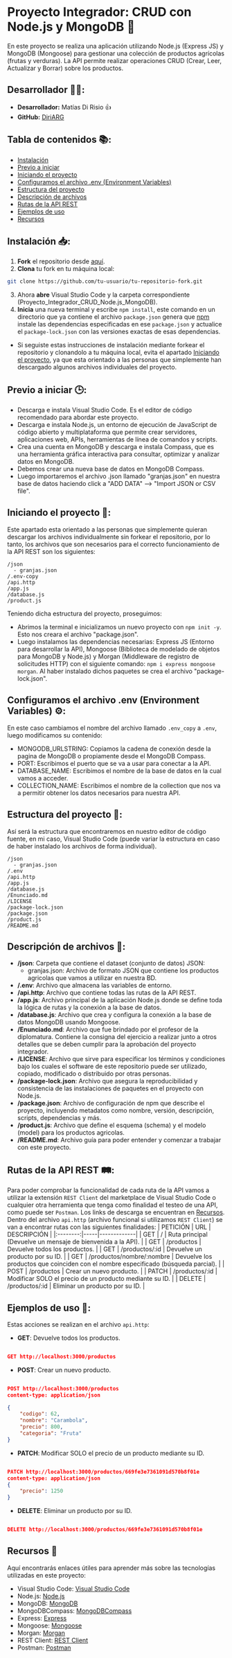 # Proyecto Integrador: CRUD con Node.js y MongoDB 🧐
En este proyecto se realiza una aplicación utilizando Node.js (Express JS) y MongoDB (Mongoose) para gestionar una colección de productos agrícolas (frutas y verduras). La API permite realizar operaciones CRUD (Crear, Leer, Actualizar y Borrar) sobre los productos.

## Desarrollador 👨‍💻:
- **Desarrollador:** Matías Di Risio 👍 
- **GitHub:** [DiriARG](https://github.com/DiriARG)

## Tabla de contenidos 📚:
- [Instalación](#instalación-)
- [Previo a iniciar](#previo-a-iniciar-)
- [Iniciando el proyecto](#iniciando-el-proyecto-)
- [Configuramos el archivo .env (Environment Variables)](#configuramos-el-archivo-env-environment-variables-%EF%B8%8F)
- [Estructura del proyecto](#estructura-del-proyecto-)
- [Descripción de archivos](#descripción-de-archivos-)
- [Rutas de la API REST](#rutas-de-la-api-rest-%EF%B8%8F)
- [Ejemplos de uso](#ejemplos-de-uso-)
- [Recursos](#recursos-)

## Instalación 📥:
1. **Fork** el repositorio desde [aquí](https://github.com/DiriARG/Proyecto_Integrador_CRUD_Node.js_MongoDB/fork).
2. **Clona** tu fork en tu máquina local:
```bash
git clone https://github.com/tu-usuario/tu-repositorio-fork.git
```
3. Ahora **abre** Visual Studio Code y la carpeta correspondiente (Proyecto_Integrador_CRUD_Node.js_MongoDB).
4. **Inicia** una nueva terminal y escribe `npm install`, este comando en un directorio que ya contiene el archivo `package.json` genera que <u>npm</u> instale las dependencias especificadas en ese `package.json` y actualice el `package-lock.json` con las versiones exactas de esas dependencias.
- Si seguiste estas instrucciones de instalación mediante forkear el repositorio y clonandolo a tu máquina local, evita el apartado [Iniciando el proyecto](#iniciando-el-proyecto-), ya que esta orientado a las personas que simplemente han descargado algunos archivos individuales del proyecto.

## Previo a iniciar 🕒:
- Descarga e instala Visual Studio Code. Es el editor de código recomendado para abordar este proyecto.
- Descarga e instala Node.js, un entorno de ejecución de JavaScript de código abierto y multiplataforma que permite crear servidores, aplicaciones web, APIs, herramientas de línea de comandos y scripts.
- Crea una cuenta en MongoDB y descarga e instala Compass, que es una herramienta gráfica interactiva para consultar, optimizar y analizar datos en MongoDB. 
- Debemos crear una nueva base de datos en MongoDB Compass.
- Luego importaremos el archivo .json llamado "granjas.json" en nuestra base de datos haciendo click a "ADD DATA" --> "Import JSON or CSV file".

## Iniciando el proyecto 🚀: 
Este apartado esta orientado a las personas que simplemente quieran descargar los archivos individualmente sin forkear el repositorio, por lo tanto, los archivos que son necesarios para el correcto funcionamiento de la API REST son los siguientes: 
```plaintext
/json
  - granjas.json
/.env-copy
/api.http
/app.js
/database.js
/product.js
```
Teniendo dicha estructura del proyecto, proseguimos: 
- Abrimos la terminal e inicializamos un nuevo proyecto con `npm init -y`. Esto nos creara el archivo "package.json".
- Luego instalamos las dependencias necesarias: Express JS (Entorno para desarrollar la API), Mongoose (Biblioteca de modelado de objetos para MongoDB y Node.js) y Morgan (Middleware de registro de solicitudes HTTP) con el siguiente comando: `npm i express mongoose morgan`. Al haber instalado dichos paquetes se crea el archivo "package-lock.json".

## Configuramos el archivo .env (Environment Variables) ⚙️:
En este caso cambiamos el nombre del archivo llamado `.env_copy` a `.env`, luego modificamos su contenido:
- MONGODB_URLSTRING: Copiamos la cadena de conexión desde la pagina de MongoDB o propiamente desde el MongoDB Compass.
- PORT: Escribimos el puerto que se va a usar para conectar a la API.
- DATABASE_NAME: Escribimos el nombre de la base de datos en la cual vamos a acceder.
- COLLECTION_NAME: Escribimos el nombre de la collection que nos va a permitir obtener los datos necesarios para nuestra API.

## Estructura del proyecto 📂:
Así será la estructura que encontraremos en nuestro editor de código fuente, en mi caso, Visual Studio Code (puede variar la estructura en caso de haber instalado los archivos de forma individual).
```plaintext
/json
  - granjas.json
/.env
/api.http
/app.js
/database.js
/Enunciado.md
/LICENSE
/package-lock.json
/package.json
/product.js
/README.md
```

## Descripción de archivos 📄:
- **/json**: Carpeta que contiene el dataset (conjunto de datos) JSON:
  - granjas.json: Archivo de formato JSON que contiene los productos agricolas que vamos a utilizar en nuestra BD.
- **/.env**: Archivo que almacena las variables de entorno.
- **/api.http**: Archivo que contiene todas las rutas de la API REST.
- **/app.js**: Archivo principal de la aplicación Node.js donde se define toda la lógica de rutas y la conexión a la base de datos.
- **/database.js**: Archivo que crea y configura la conexión a la base de datos MongoDB usando Mongoose.
- **/Enunciado.md**: Archivo que fue brindado por el profesor de la diplomatura. Contiene la consigna del ejercicio a realizar junto a otros detalles que se deben cumplir para la aprobación del proyecto integrador. 
- **/LICENSE**: Archivo que sirve para especificar los términos y condiciones bajo los cuales el software de este repositorio puede ser utilizado, copiado, modificado o distribuido por otras personas.
- **/package-lock.json**: Archivo que asegura la reproducibilidad y consistencia de las instalaciones de paquetes en el proyecto con Node.js.
- **/package.json**: Archivo de configuración de npm que describe el proyecto, incluyendo metadatos como nombre, versión, descripción, scripts, dependencias y más.
- **/product.js**: Archivo que define el esquema (schema) y el modelo (model) para los productos agricolas.
- **/README.md**: Archivo guía para poder entender y comenzar a trabajar con este proyecto.

## Rutas de la API REST 🛤️:
Para poder comprobar la funcionalidad de cada ruta de la API vamos a utilizar la extensión `REST Client` del marketplace de Visual Studio Code o cualquier otra herramienta que tenga como finalidad el testeo de una API, como puede ser `Postman`. Los links de descarga se encuentran en [Recursos](#recursos-).<br>
Dentro del archivo `api.http` (archivo funcional si utilizamos `REST Client`) se van a encontrar rutas con las siguientes finalidades:
| PETICIÓN | URL | DESCRIPCIÓN |
|:--------:|-----|-------------|
| GET | / | Ruta principal (Devuelve un mensaje de bienvenida a la API). |
| GET | /productos | Devuelve todos los productos. |
| GET | /productos/:id | Devuelve un producto por su ID. |
| GET | /productos/nombre/:nombre | Devuelve los productos que coinciden con el nombre especificado (búsqueda parcial). |
| POST | /productos | Crear un nuevo producto. |
| PATCH | /productos/:id | Modificar SOLO el precio de un producto mediante su ID. |
| DELETE | /productos/:id | Eliminar un producto por su ID. |

## Ejemplos de uso 🧪:
Estas acciones se realizan en el archivo `api.http`: 
- **GET**: Devuelve todos los productos.
```json

GET http://localhost:3000/productos

```

- **POST**: Crear un nuevo producto.
```json

POST http://localhost:3000/productos
content-type: application/json

{
    "codigo": 62,
    "nombre": "Carambola",
    "precio": 800,
    "categoria": "Fruta"
}

```

- **PATCH**: Modificar SOLO el precio de un producto mediante su ID.
```json

PATCH http://localhost:3000/productos/669fe3e7361091d570b8f01e
content-type: application/json
{
    "precio": 1250
}

```

- **DELETE**: Eliminar un producto por su ID.
```json

DELETE http://localhost:3000/productos/669fe3e7361091d570b8f01e

```

## Recursos 🧰 
Aquí encontrarás enlaces útiles para aprender más sobre las tecnologías utilizadas en este proyecto:
- Visual Studio Code: [Visual Studio Code](https://code.visualstudio.com/)
- Node.js: [Node.js](https://nodejs.org/)
- MongoDB: [MongoDB](https://www.mongodb.com/es)
- MongoDBCompass: [MongoDBCompass](https://www.mongodb.com/products/tools/compass)
- Express: [Express](https://expressjs.com/)
- Mongoose: [Mongoose](https://mongoosejs.com/)
- Morgan: [Morgan](https://www.npmjs.com/package/morgan)
- REST Client: [REST Client](https://marketplace.visualstudio.com/items?itemName=humao.rest-client)
- Postman: [Postman](https://www.postman.com/)



